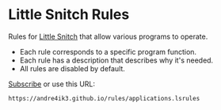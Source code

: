 # Little Snitch Rules

Rules for [Little Snitch] that allow various programs to operate.

- Each rule corresponds to a specific program function.
- Each rule has a description that describes why it's needed.
- All rules are disabled by default.

[Subscribe](https://andre4ik3.github.io/rules/) or use this URL:

```
https://andre4ik3.github.io/rules/applications.lsrules
```

[Little Snitch]: https://obdev.at/products/littlesnitch/index.html
